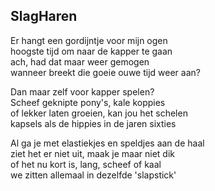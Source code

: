 ---
---

## SlagHaren

Er hangt een gordijntje voor mijn ogen \
hoogste tijd om naar de kapper te gaan \
ach, had dat maar weer gemogen \
wanneer breekt die goeie ouwe tijd weer aan?

Dan maar zelf voor kapper spelen?  \
Scheef geknipte pony's, kale koppies \
of lekker laten groeien, kan jou het schelen \
kapsels als de hippies in de jaren sixties

Al ga je met elastiekjes en speldjes aan de haal \
ziet het er niet uit, maak je maar niet dik \
of het nu kort is, lang, scheef of kaal \
we zitten allemaal in dezelfde 'slapstick' 
